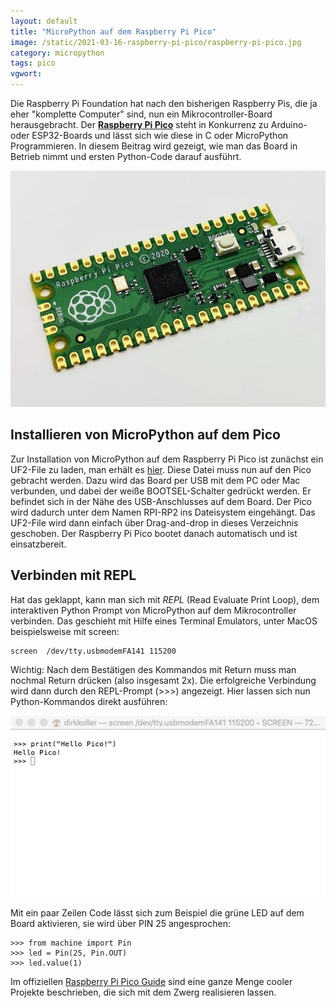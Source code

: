 ```yaml
---
layout: default
title: "MicroPython auf dem Raspberry Pi Pico"
image: /static/2021-03-16-raspberry-pi-pico/raspberry-pi-pico.jpg
category: micropython   
tags: pico
vgwort:
---
```


Die Raspberry Pi Foundation hat nach den bisherigen Raspberry Pis, die ja eher "komplette Computer" sind, nun ein Mikrocontroller-Board  herausgebracht. Der **[Raspberry Pi Pico](https://www.raspberrypi.org/products/raspberry-pi-pico/)** steht in Konkurrenz zu Arduino- oder ESP32-Boards und lässt sich wie diese in C oder MicroPython Programmieren. In diesem Beitrag wird gezeigt, wie man das Board in Betrieb nimmt und ersten Python-Code darauf ausführt.

<img src="/static/2021-03-16-raspberry-pi-pico/raspberry-pi-pico.jpg" alt="Der neue Raspberry Pi Pico mit dem RP2040-Mikrocontroller" class="img-fluid">

## Installieren von MicroPython auf dem Pico

Zur Installation von MicroPython auf dem Raspberry Pi Pico ist zunächst ein UF2-File zu laden, man erhält es [hier](https://www.raspberrypi.org/documentation/pico/getting-started/). Diese Datei muss nun auf den Pico gebracht werden. Dazu wird das Board per USB mit dem PC oder Mac verbunden, und dabei der weiße BOOTSEL-Schalter gedrückt werden. Er befindet sich in der Nähe des USB-Anschlusses auf dem Board. Der Pico wird dadurch unter dem Namen RPI-RP2 ins Dateisystem eingehängt. Das UF2-File wird dann einfach über Drag-and-drop in dieses Verzeichnis geschoben. Der Raspberry Pi Pico bootet danach automatisch und ist einsatzbereit.

## Verbinden mit REPL

Hat das geklappt, kann man sich mit *REPL* (Read Evaluate Print Loop), dem interaktiven Python Prompt von MicroPython auf dem Mikrocontroller verbinden. Das geschieht mit Hilfe eines Terminal Emulators, unter MacOS beispielsweise mit screen:

    screen  /dev/tty.usbmodemFA141 115200

Wichtig: Nach dem Bestätigen des Kommandos mit Return muss man nochmal Return drücken (also insgesamt 2x). Die erfolgreiche Verbindung wird dann durch den REPL-Prompt (>>>) angezeigt. Hier lassen sich nun Python-Kommandos direkt ausführen:

<img src="/static/2021-03-16-raspberry-pi-pico/repl-raspberry-pi-pico.jpg" alt="In REPL lassen sich Python-Kommandos direkt ausühren" class="img-fluid">

Mit ein paar Zeilen Code lässt sich zum Beispiel die grüne LED auf dem Board aktivieren, sie wird über PIN 25 angesprochen:

    >>> from machine import Pin
    >>> led = Pin(25, Pin.OUT)
    >>> led.value(1)


Im offiziellen [Raspberry Pi Pico Guide](https://amzn.to/30PbPz3) sind eine ganze Menge cooler Projekte beschrieben, die sich mit dem Zwerg realisieren lassen.

<img src="http://vg09.met.vgwort.de/na/db359ec8ad354aa0a86d836ba3a86186" width="1" height="1" alt="">

